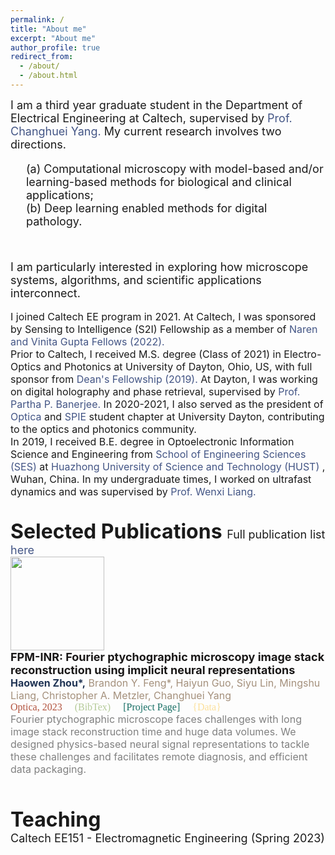 ```yaml
---
permalink: /
title: "About me"
excerpt: "About me"
author_profile: true
redirect_from: 
  - /about/
  - /about.html
---
```

<html>
<head>
<style>
div.pub {
  line-height: 120%;
}

.publication {
  display: grid; /* Use grid display for layout */
  grid-template-columns: 150px 1fr; /* Two columns: 150px for image, 1fr for text */
  align-items: flex-start; /* Align items to the top */
  gap: 10px; /* Add some gap between image and text */
  margin-bottom: 45px;
}

.publication-image {
  margin-right: 10px;
  width: 150px; /* Set a fixed width for the image container */
  height: 150px; /* Set a fixed height for the image container */
  overflow: hidden; /* Hide any overflowing content within the container */
}

.publication-image img {
  width: 100%; /* Ensure the image fills the container horizontally */
  height: 100%; /* Ensure the image fills the container vertically */
  object-fit: cover; /* Maintain aspect ratio and crop if necessary */
}

.publication-details {
  display: inline-block;
  vertical-align: top;
  flex-grow: 1; /* Expand to fill available space */
}

</style>
</head>
<body>

<font size="4">
  I am a third year graduate student in the Department of Electrical Engineering at Caltech, supervised by 
  <a href="https://biophot.caltech.edu/" style="text-decoration: none;">
    <span style="color: #435585;"> Prof. Changhuei Yang.</span>
  </a>
  My current research involves two directions. 
  <br>
  <p style="margin-left: 25px;">
    (a) Computational microscopy with model-based and/or learning-based methods for biological and clinical applications; 
    <br>
    (b) Deep learning enabled methods for digital pathology.
  </p> 
</font>
<br>
<br>
<font size="4">
    I am particularly interested in exploring how microscope systems, algorithms, and scientific applications interconnect.
</font>
<br>
<br>
<font size="3">
  I joined Caltech EE program in 2021. At Caltech, I was sponsored by Sensing to Intelligence (S2I) Fellowship as a member of 
  <a href="https://s2i.caltech.edu/people/fellows" style="text-decoration: none;">
    <span style="color: #435585;">Naren and Vinita Gupta Fellows (2022).</span>
  </a>
  <br>
  Prior to Caltech, I received M.S. degree (Class of 2021) in Electro-Optics and Photonics at University of Dayton, Ohio, US, with full sponsor from 
  <a href="https://udayton.edu/engineering/departments/electrooptics_grad/_resources/newsletters/2020-spring-newsletter.pdf" style="text-decoration: none;">
    <span style="color: #435585;">Dean's Fellowship (2019).</span>
  </a>
  At Dayton, I was working on digital holography and phase retrieval, supervised by 
  <a href="https://udayton.edu/directory/engineering/electrical_and_computer/banerjee_partha.php" style="text-decoration: none;">
    <span style="color: #435585;">Prof. Partha P. Banerjee.</span>
  </a> 
  In 2020-2021, I also served as the president of 
  <a href="https://www.optica.org/about/" style="text-decoration: none;">
    <span style="color: #435585;">Optica</span>
  </a> 
  and 
  <a href="http://spie.org" style="text-decoration: none;">
    <span style="color: #435585;">SPIE</span>
  </a> 
  student chapter at University Dayton, contributing to the optics and photonics community.
  <br>
  In 2019, I received B.E. degree in Optoelectronic Information Science and Engineering from 
  <a href="https://ses.hust.edu.cn/English.htm" style="text-decoration: none;">
    <span style="color: #435585;">School of Engineering Sciences (SES) </span>
  </a> 
  at 
  <a href="https://english.hust.edu.cn/" style="text-decoration: none;">
    <span style="color: #435585;">Huazhong University of Science and Technology (HUST)</span>
  </a> 
  , Wuhan, China. In my undergraduate times, I worked on ultrafast dynamics and was supervised by 
  <a href="http://lud.wnlo.hust.edu.cn/index_en.htm" style="text-decoration: none;">
    <span style="color: #435585;">Prof. Wenxi Liang.</span>
  </a> 
</font>

<br>
<br>
<br>
<font size="6">
  <strong>
    Selected Publications
  </strong>
</font>

<font size="4">
  Full publication list 
  <a href="https://hwzhou2020.github.io/publications/" style="text-decoration: none;">
    <span style="color: #435585;">here</span>
  </a>
</font>

<br>
<!-- pub 11 -->
<div class="publication">
  <div class="publication-image">
    <img src="https://raw.githubusercontent.com/hwzhou2020/hwzhou2020.github.io/master/_publications/FPM-INR.png" width="150" height="150">
  </div>
  <div class="publication-details">
    <font size="4">
      <span style="color: #191717;">
        <strong>
          FPM-INR: Fourier ptychographic microscopy image stack reconstruction using implicit neural representations
        </strong>
      </span>
    </font>
    <br>
    <font size="3">
      <span style="color: #A4907C;">
        <span style="color: #213555;"><strong>Haowen Zhou*,</strong></span> Brandon Y. Feng*, Haiyun Guo, Siyu Lin, Mingshu Liang, Christopher A. Metzler, Changhuei Yang
      </span>
    </font>
    <br>
    <font size="3" style="font-family: 'Font', Calibri;">
      <a href=" " style="text-decoration: none;">
        <span style="color: #B2533E;">Optica, 2023</span>
      </a>
      <a href="https://github.com/hwzhou2020/hwzhou2020.github.io/blob/master/_publications/FPM-INR.txt" style="text-decoration: none;">
        &nbsp; &nbsp;  <span style="color: #B5CB99;">(BibTex)</span>
      </a>
      <a href="https://hwzhou2020.github.io/FPM-INR-Web/" style="text-decoration: none;">
        &nbsp; &nbsp;  <span style="color: #186F65;">[Project Page]</span>
      </a>
      <a href="https://doi.org/10.22002/7aer7-qhf77" style="text-decoration: none;">
        &nbsp; &nbsp;  <span style="color: #FCE09B;">{Data}</span>
      </a>
    </font>
    <br>
    <font size="3">
      <span style="color: gray;">
        Fourier ptychographic microscope faces challenges with long image stack reconstruction time and huge data volumes. We designed physics-based neural signal representations to tackle these challenges and facilitates remote diagnosis, and efficient data packaging.
      </span>
    </font>
  </div>
</div>

<br>
<br>
<br>
<font size="6">
  <strong>
    Teaching
  </strong>
</font>
<br>
<font size="4">
  Caltech EE151 - Electromagnetic Engineering (Spring 2023)
</font>
